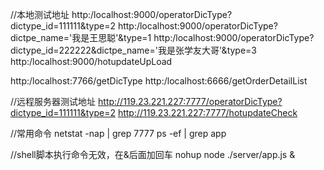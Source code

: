 //本地测试地址
http:/localhost:9000/operatorDicType?dictype_id=111111&type=2
http:/localhost:9000/operatorDicType?dictpe_name='我是王思聪'&type=1
http:/localhost:9000/operatorDicType?dictype_id=222222&dictpe_name='我是张学友大哥'&type=3
http:/localhost:9000/hotupdateUpLoad

http:/localhost:7766/getDicType
http:/localhost:6666/getOrderDetailList

//远程服务器测试地址
http://119.23.221.227:7777/operatorDicType?dictype_id=111111&type=2
http://119.23.221.227:7777/hotupdateCheck

//常用命令
netstat -nap | grep 7777
ps -ef | grep app

//shell脚本执行命令无效，在&后面加回车
nohup node ./server/app.js &